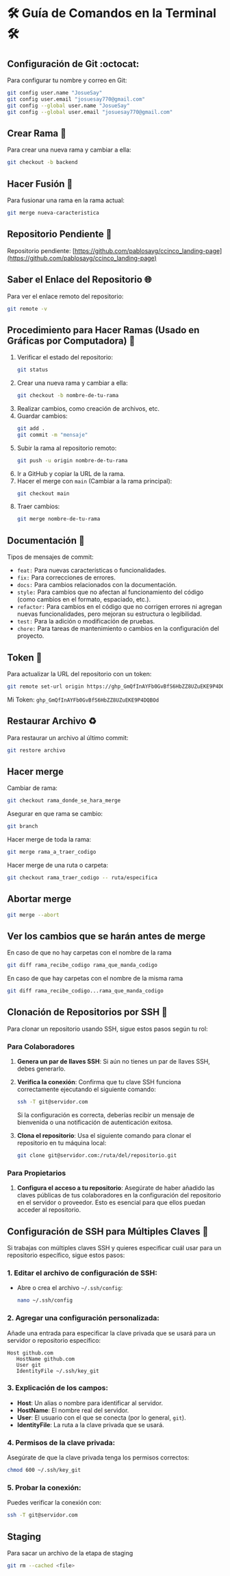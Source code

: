 # 🛠️ Guía de Comandos en la Terminal 🛠️

## Configuración de Git :octocat:
Para configurar tu nombre y correo en Git:
```bash
git config user.name "JosueSay"
git config user.email "josuesay770@gmail.com"
git config --global user.name "JosueSay"
git config --global user.email "josuesay770@gmail.com"
```

## Crear Rama :evergreen_tree:
Para crear una nueva rama y cambiar a ella:
```bash
git checkout -b backend
```

## Hacer Fusión :twisted_rightwards_arrows:
Para fusionar una rama en la rama actual:
```bash
git merge nueva-caracteristica
```

## Repositorio Pendiente :link:
Repositorio pendiente: [https://github.com/pablosayg/ccinco_landing-page](https://github.com/pablosayg/ccinco_landing-page)

## Saber el Enlace del Repositorio :globe_with_meridians:
Para ver el enlace remoto del repositorio:
```bash
git remote -v
```

## Procedimiento para Hacer Ramas (Usado en Gráficas por Computadora) :file_folder:
1. Verificar el estado del repositorio:
   ```bash
   git status
   ```
2. Crear una nueva rama y cambiar a ella:
   ```bash
   git checkout -b nombre-de-tu-rama
   ```
3. Realizar cambios, como creación de archivos, etc.
4. Guardar cambios:
   ```bash
   git add .
   git commit -m "mensaje"
   ```
5. Subir la rama al repositorio remoto:
   ```bash
   git push -u origin nombre-de-tu-rama
   ```
6. Ir a GitHub y copiar la URL de la rama.
7. Hacer el merge con `main` (Cambiar a la rama principal):
   ```bash
   git checkout main
   ```
8. Traer cambios:
   ```bash
   git merge nombre-de-tu-rama
   ```

## Documentación :memo:
Tipos de mensajes de commit:
- `feat:` Para nuevas características o funcionalidades.
- `fix:` Para correcciones de errores.
- `docs:` Para cambios relacionados con la documentación.
- `style:` Para cambios que no afectan al funcionamiento del código (como cambios en el formato, espaciado, etc.).
- `refactor:` Para cambios en el código que no corrigen errores ni agregan nuevas funcionalidades, pero mejoran su estructura o legibilidad.
- `test:` Para la adición o modificación de pruebas.
- `chore:` Para tareas de mantenimiento o cambios en la configuración del proyecto.

## Token :key:
Para actualizar la URL del repositorio con un token:
```bash
git remote set-url origin https://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@github.com/JosueSay/repo.git
```
Mi Token: `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`


## Restaurar Archivo :recycle:
Para restaurar un archivo al último commit:
```bash
git restore archivo
```


## Hacer merge

Cambiar de rama:

```bash
git checkout rama_donde_se_hara_merge
```

Asegurar en que rama se cambio:
```bash
git branch
```

Hacer merge de toda la rama:

```bash
git merge rama_a_traer_codigo
```

Hacer merge de una ruta o carpeta:

```bash
git checkout rama_traer_codigo -- ruta/especifica
```

## Abortar merge
```bash
git merge --abort
```

## Ver los cambios que se harán antes de merge

En caso de que no hay carpetas con el nombre de la rama

```bash
git diff rama_recibe_codigo rama_que_manda_codigo
```

En caso de que hay carpetas con el nombre de la misma rama
```bash
git diff rama_recibe_codigo...rama_que_manda_codigo
```

## Clonación de Repositorios por SSH :electric_plug:

Para clonar un repositorio usando SSH, sigue estos pasos según tu rol:

### Para Colaboradores

1. **Genera un par de llaves SSH**: Si aún no tienes un par de llaves SSH, debes generarlo.

2. **Verifica la conexión**: Confirma que tu clave SSH funciona correctamente ejecutando el siguiente comando:
   ```bash
   ssh -T git@servidor.com
   ```
   Si la configuración es correcta, deberías recibir un mensaje de bienvenida o una notificación de autenticación exitosa.

3. **Clona el repositorio**: Usa el siguiente comando para clonar el repositorio en tu máquina local:
   ```bash
   git clone git@servidor.com:/ruta/del/repositorio.git
   ```

### Para Propietarios

1. **Configura el acceso a tu repositorio**: Asegúrate de haber añadido las claves públicas de tus colaboradores en la configuración del repositorio en el servidor o proveedor. Esto es esencial para que ellos puedan acceder al repositorio.


## Configuración de SSH para Múltiples Claves :key:

Si trabajas con múltiples claves SSH y quieres especificar cuál usar para un repositorio específico, sigue estos pasos:

### 1. **Editar el archivo de configuración de SSH**:
   - Abre o crea el archivo `~/.ssh/config`:
     ```bash
     nano ~/.ssh/config
     ```

### 2. **Agregar una configuración personalizada**:
   Añade una entrada para especificar la clave privada que se usará para un servidor o repositorio específico:
   ```ssh
   Host github.com
      HostName github.com
      User git
      IdentityFile ~/.ssh/key_git
   ```

### 3. **Explicación de los campos**:
   - **Host**: Un alias o nombre para identificar al servidor.
   - **HostName**: El nombre real del servidor.
   - **User**: El usuario con el que se conecta (por lo general, `git`).
   - **IdentityFile**: La ruta a la clave privada que se usará.

### 4. **Permisos de la clave privada**:
   Asegúrate de que la clave privada tenga los permisos correctos:
   ```bash
   chmod 600 ~/.ssh/key_git
   ```

### 5. **Probar la conexión**:
   Puedes verificar la conexión con:
   ```bash
   ssh -T git@servidor.com
   ```

## Staging

Para sacar un archivo de la etapa de staging

```bash
git rm --cached <file>
```